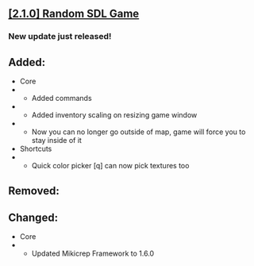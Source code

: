 ## [[2.1.0] Random SDL Game](https://miki.macakom.net/projects/rsg)
### New update just released!

## Added:
- Core
- - Added commands
- - Added inventory scaling on resizing game window
- - Now you can no longer go outside of map, game will force you to stay inside of it
- Shortcuts
- - Quick color picker [q] can now pick textures too

## Removed:

## Changed:
- Core
- - Updated Mikicrep Framework to 1.6.0
